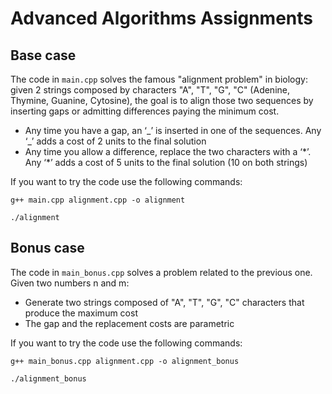 # Advanced Algorithms Assignments

## Base case
The code in `main.cpp` solves the famous "alignment problem" in biology: given 2 strings composed by characters "A", "T", "G", "C" (Adenine, Thymine, Guanine, Cytosine), 
the goal is to align those two sequences by inserting gaps or admitting differences paying the minimum cost.
- Any time you have a gap, an ‘\_’ is inserted in one of the sequences. Any ‘\_’ adds a cost of 2 units to the final solution
- Any time you allow a difference, replace the two characters with a ‘\*’. Any ‘\*’ adds a cost of 5 units to the final solution (10 on both strings)

If you want to try the code use the following commands:


`g++ main.cpp alignment.cpp -o alignment`

`./alignment`


## Bonus case
The code in `main_bonus.cpp` solves a problem related to the previous one. 
Given two numbers n and m:
- Generate two strings composed of "A", "T", "G", "C" characters that produce the maximum cost
- The gap and the replacement costs are parametric

If you want to try the code use the following commands:

`g++ main_bonus.cpp alignment.cpp -o alignment_bonus`

`./alignment_bonus`
